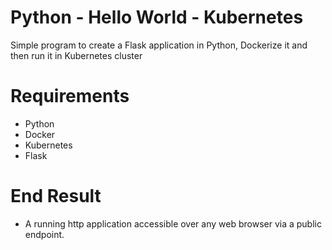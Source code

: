 # Python - Hello World - Kubernetes

Simple program to create a Flask application in Python, Dockerize it and then run it in Kubernetes cluster

# Requirements

- Python
- Docker
- Kubernetes
- Flask

# End Result

- A running http application accessible over any web browser via a public endpoint.

